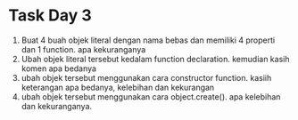# Task Day 3

1. Buat 4 buah objek literal dengan nama bebas dan memiliki 4 properti dan 1 function. apa kekuranganya
2. Ubah objek literal tersebut kedalam function declaration. kemudian kasih komen apa bedanya
3. ubah objek tersebut menggunakan cara constructor function. kasiih keterangan apa bedanya, kelebihan dan kekurangan 
4. ubah objek tersebut menggunakan cara object.create(). apa kelebihan dan kekuranganya.
